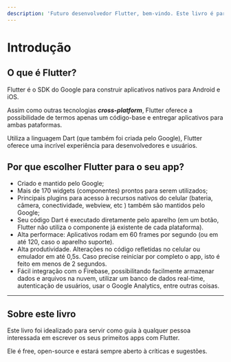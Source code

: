 ```yaml
---
description: 'Futuro desenvolvedor Flutter, bem-vindo. Este livro é para você.'
---
```


# Introdução

## O que é Flutter?

Flutter é o SDK do Google para construir aplicativos nativos para Android e iOS.

Assim como outras tecnologias _**cross-platform**_, Flutter oferece a possibilidade de termos apenas um código-base e entregar aplicativos para ambas pataformas.

Utiliza a linguagem Dart \(que também foi criada pelo Google\), Flutter oferece uma incrível experiência para desenvolvedores e usuários.

## Por que escolher Flutter para o seu app?

* Criado e mantido pelo Google;
* Mais de 170 widgets \(componentes\) prontos para serem utilizados;
* Principais plugins para acesso à recursos nativos do celular \(bateria, câmera, conectividade, webview, etc \) também são mantidos pelo Google;
* Seu código Dart é executado diretamente pelo aparelho \(em um botão, Flutter não utiliza o componente já existente de cada plataforma\). 
* Alta performace: Aplicativos rodam em 60 frames por segundo \(ou em até 120, caso o aparelho suporte\).
* Alta produtividade. Alterações no código refletidas no celular ou emulador em até 0,5s. Caso precise reiniciar por completo o app, isto é feito em menos de 2 segundos.
* Fácil integração com o Firebase, possibilitando facilmente armazenar dados e arquivos na nuvem, utilizar um banco de dados real-time, autenticação de usuários, usar o Google Analytics, entre outras coisas.
* * * * 
## Sobre este livro

Este livro foi idealizado para servir como guia à qualquer pessoa interessada em escrever os seus primeitos apps com Flutter. 

Ele é free, open-source e estará sempre aberto à críticas e sugestões.     



 

